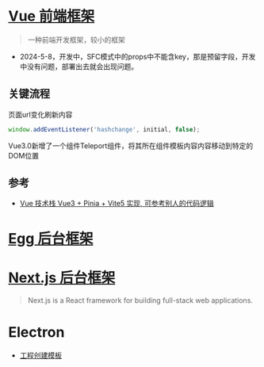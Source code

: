 # [Vue 前端框架]()
> 一种前端开发框架，较小的框架

- 2024-5-8，开发中，SFC模式中的props中不能含key，那是预留字段，开发中没有问题，部署出去就会出现问题。

## 关键流程

页面url变化刷新内容
```js
window.addEventListener('hashchange', initial, false);
```

Vue3.0新增了一个组件Teleport组件，将其所在组件模板内容内容移动到特定的DOM位置

## 参考
- [Vue 技术栈 Vue3 + Pinia + Vite5 实现, 可参考别人的代码逻辑](https://github.com/zyronon/douyin)

# [Egg 后台框架](https://www.eggjs.org/)

# [Next.js 后台框架](https://nextjs.org/)
> Next.js is a React framework for building full-stack web applications.

# Electron

- [工程创建模板](https://github.com/reZach/secure-electron-template)